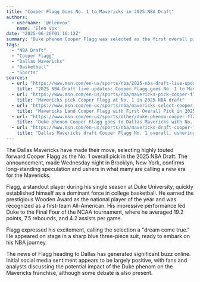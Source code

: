 ```yaml
---
title: "Cooper Flagg Goes No. 1 to Mavericks in 2025 NBA Draft"
authors:
  - username: '@elenvox'
    name: 'Elen Vox'
date: "2025-06-26T01:16:12Z"
summary: "Duke phenom Cooper Flagg was selected as the first overall pick by the Dallas Mavericks in the 2025 NBA Draft, marking a new era for the franchise."
tags:
  - "NBA Draft"
  - "Cooper Flagg"
  - "Dallas Mavericks"
  - "Basketball"
  - "Sports"
sources:
  - url: "https://www.msn.com/en-us/sports/nba/2025-nba-draft-live-updates-cooper-flagg-goes-no-1-to-mavericks/ar-AA1HpXt4"
    title: "2025 NBA Draft live updates: Cooper Flagg goes No. 1 to Mavericks"
  - url: "https://www.msn.com/en-us/sports/nba/mavericks-pick-cooper-flagg-at-no-1-in-2025-nba-draft/ar-AA1HqDu6"
    title: "Mavericks pick Cooper Flagg at No. 1 in 2025 NBA draft"
  - url: "https://www.msn.com/en-us/sports/nba/mavericks-select-cooper-flagg-first-overall-in-2025-nba-draft/ar-AA1HqtYQ"
    title: "Mavericks Land Cooper Flagg with First Overall Pick in 2025 NBA Draft"
  - url: "https://www.msn.com/en-us/sports/other/duke-phenom-cooper-flagg-goes-to-dallas-mavericks-with-no-1-overall-pick-in-nba-draft/ar-AA1HqALM"
    title: "Duke phenom Cooper Flagg goes to Dallas Mavericks with No. 1 overall pick in NBA draft"
  - url: "https://www.msn.com/en-us/sports/nba/mavericks-draft-cooper-flagg-no-1-overall-ushering-in-new-era-for-the-franchise"
    title: "Dallas Mavericks draft Cooper Flagg No. 1 overall, ushering in new era for the franchise"
---
```


The Dallas Mavericks have made their move, selecting highly touted forward Cooper Flagg as the No. 1 overall pick in the 2025 NBA Draft. The announcement, made Wednesday night in Brooklyn, New York, confirms long-standing speculation and ushers in what many are calling a new era for the Mavericks.

Flagg, a standout player during his single season at Duke University, quickly established himself as a dominant force in college basketball. He earned the prestigious Wooden Award as the national player of the year and was recognized as a first-team All-American. His impressive performance led Duke to the Final Four of the NCAA tournament, where he averaged 19.2 points, 7.5 rebounds, and 4.2 assists per game.

Flagg expressed his excitement, calling the selection a "dream come true." He appeared on stage in a sharp blue three-piece suit, ready to embark on his NBA journey.

The news of Flagg heading to Dallas has generated significant buzz online. Initial social media sentiment appears to be largely positive, with fans and analysts discussing the potential impact of the Duke phenom on the Mavericks franchise, although some debate is also present.
